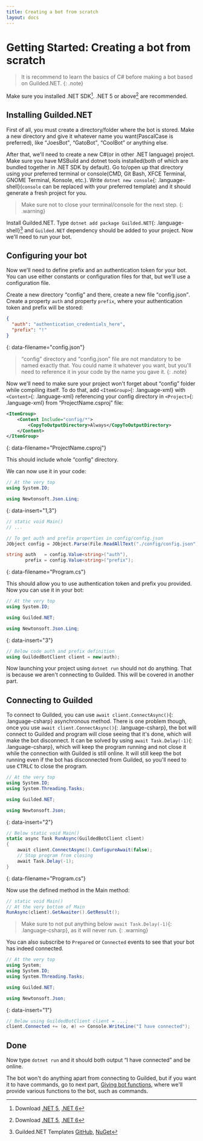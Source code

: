 ```yaml
---
title: Creating a bot from scratch
layout: docs
---
```


# Getting Started: Creating a bot from scratch

> It is recommend to learn the basics of C# before making a bot based on Guilded.NET.
{: .note}

Make sure you installed .NET SDK[^1]. .NET 5 or above[^1] are recommended.

[^1]: Download [.NET 5](https://dotnet.microsoft.com/download/dotnet/5.0), [.NET 6](https://dotnet.microsoft.com/download/dotnet/6.0)

## Installing Guilded.NET

First of all, you must create a directory/folder where the bot is stored. Make a new directory and give it whatever name you want(PascalCase is preferred), like <q>JoesBot</q>, <q>GatoBot</q>, <q>CoolBot</q> or anything else.

After that, we'll need to create a new C#(or in other .NET language) project. Make sure you have MSBuild and dotnet tools installed(both of which are bundled together in .NET SDK by default). Go to/open up that directory using your preferred terminal or console(CMD, Git Bash, XFCE Terminal, GNOME Terminal, Konsole, etc.). Write `dotnet new console`{: .language-shell}(`console` can be replaced with your preferred template) and it should generate a fresh project for you.

> Make sure not to close your terminal/console for the next step.
{: .warning}

Install Guilded.NET. Type `dotnet add package Guilded.NET`{: .language-shell}[^2] and `Guilded.NET` dependency should be added to your project. Now we'll need to run your bot.

[^2]: Guilded.NET Templates [GitHub](https://github.com/Guilded-NET/Guilded.NET.Templates), [NuGet](https://nuget.org/packages/Guilded.NET.Templates)

## Configuring your bot

Now we'll need to define prefix and an authentication token for your bot. You can use either constants or configuration files for that, but we'll use a configuration file.

Create a new directory <q>config</q> and there, create a new file <q>config.json</q>. Create a property `auth` and property `prefix`, where your authentication token and prefix will be stored:

```json
{
  "auth": "authentication_credentials_here",
  "prefix": "!"
}
```
{: data-filename="config.json"}

> <q>config</q> directory and <q>config.json</q> file are not mandatory to be named exactly that. You could name it whatever you want, but you'll need to reference it in your code by the name you gave it.
{: .note}

Now we'll need to make sure your project won't forget about <q>config</q> folder while compiling itself. To do that, add `<ItemGroup>`{: .language-xml} with `<Content>`{: .language-xml} referencing your config directory in `<Project>`{: .language-xml} from <q>ProjectName.csproj</q> file:

```xml
<ItemGroup>
    <Content Include="config/*">
        <CopyToOutputDirectory>Always</CopyToOutputDirectory>
    </Content>
</ItemGroup>
```
{: data-filename="ProjectName.csproj"}

This should include whole <q>config</q> directory.

We can now use it in your code:

```csharp
// At the very top
using System.IO;

using Newtonsoft.Json.Linq;
```
{: data-insert="1,3"}

```csharp
// static void Main()
// ...

// To get auth and prefix properties in config/config.json
JObject config = JObject.Parse(File.ReadAllText("./config/config.json"));

string auth   = config.Value<string>("auth"),
       prefix = config.Value<string>("prefix");
```
{: data-filename="Program.cs"}

This should allow you to use authentication token and prefix you provided. Now you can use it in your bot:

```csharp
// At the very top
using System.IO;

using Guilded.NET;

using Newtonsoft.Json.Linq;
```
{: data-insert="3"}

```csharp
// Below code auth and prefix definition
using GuildedBotClient client = new(auth);
```

Now launching your project using `dotnet run` should not do anything. That is because we aren't connecting to Guilded. This will be covered in another part.

## Connecting to Guilded

To connect to Guilded, you can use `await client.ConnectAsync()`{: .language-csharp} asynchronous method. There is one problem though, once you use `await client.ConnectAsync()`{: .language-csharp}, the bot will connect to Guilded and program will close seeing that it's done, which will make the bot disconnect. It can be solved by using `await Task.Delay(-1)`{: .language-csharp}, which will keep the program running and not close it while the connection with Guilded is still online. It will still keep the bot running even if the bot has disconnected from Guilded, so you'll need to use <kbd>CTRL</kbd><kbd>C</kbd> to close the program.

```csharp
// At the very top
using System.IO;
using System.Threading.Tasks;

using Guilded.NET;

using Newtonsoft.Json;
```
{: data-insert="2"}

```csharp
// Below static void Main()
static async Task RunAsync(GuildedBotClient client)
{
    await client.ConnectAsync().ConfigureAwait(false);
    // Stop program from closing
    await Task.Delay(-1);
}
```
{: data-filename="Program.cs"}

Now use the defined method in the Main method:

```csharp
// static void Main()
// At the very bottom of Main
RunAsync(client).GetAwaiter().GetResult();
```

> Make sure to not put anything below `await Task.Delay(-1)`{: .language-csharp}, as it will never run.
{: .warning}

You can also subscribe to `Prepared` or `Connected` events to see that your bot has indeed connected.

```csharp
// At the very top
using System;
using System.IO;
using System.Threading.Tasks;

using Guilded.NET;

using Newtonsoft.Json;
```
{: data-insert="1"}

```csharp
// Below using GuildedBotClient client = ...;
client.Connected += (o, e) => Console.WriteLine("I have connected");
```

## Done

Now type `dotnet run` and it should both output <q>I have connected</q> and be online.

The bot won't do anything apart from connecting to Guilded, but if you want it to have commands, go to next part, [Giving bot functions](./givingFunctions), where we'll provide various functions to the bot, such as commands.